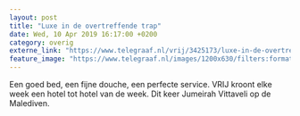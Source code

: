 ```yaml
---
layout: post
title: "Luxe in de overtreffende trap"
date: Wed, 10 Apr 2019 16:17:00 +0200
category: overig
externe_link: "https://www.telegraaf.nl/vrij/3425173/luxe-in-de-overtreffende-trap"
feature_image: "https://www.telegraaf.nl/images/1200x630/filters:format(jpeg):quality(80)/cdn-kiosk-api.telegraaf.nl/60d2a506-5b94-11e9-a27a-02d1dbdc35d1.jpg"
---
```


<p class="intro">Een goed bed, een fijne douche, een perfecte service. VRIJ kroont elke week een hotel tot hotel van de week. Dit keer Jumeirah Vittaveli op de Malediven.</p>
